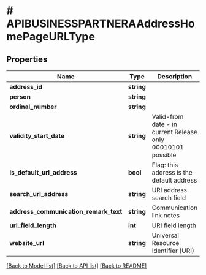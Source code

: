 # # APIBUSINESSPARTNERAAddressHomePageURLType

## Properties

Name | Type | Description | Notes
------------ | ------------- | ------------- | -------------
**address_id** | **string** |  | [optional]
**person** | **string** |  | [optional]
**ordinal_number** | **string** |  | [optional]
**validity_start_date** | **string** | Valid-from date - in current Release only 00010101 possible | [optional]
**is_default_url_address** | **bool** | Flag: this address is the default address | [optional]
**search_url_address** | **string** | URI address search field | [optional]
**address_communication_remark_text** | **string** | Communication link notes | [optional]
**url_field_length** | **int** | URI field length | [optional]
**website_url** | **string** | Universal Resource Identifier (URI) | [optional]

[[Back to Model list]](../../README.md#models) [[Back to API list]](../../README.md#endpoints) [[Back to README]](../../README.md)
